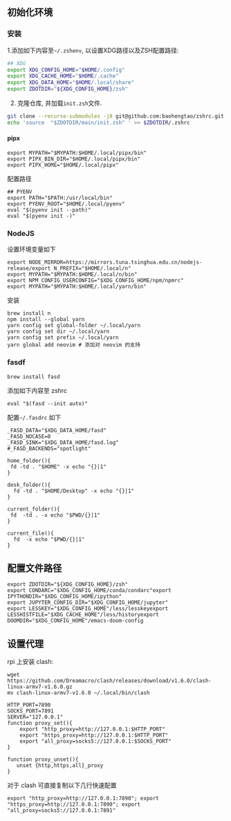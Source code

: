## 初始化环境

### 安装
1.添加如下内容至`~/.zshenv`, 以设置XDG路径以及ZSH配置路径: 
```zsh
## XDG
export XDG_CONFIG_HOME="$HOME/.config"
export XDG_CACHE_HOME="$HOME/.cache"
export XDG_DATA_HOME="$HOME/.local/share"
export ZDOTDIR="${XDG_CONFIG_HOME}/zsh"
```

2. 克隆仓库, 并加载`init.zsh`文件.
```zsh
git clone --recurse-submodules -j8 git@github.com:baohengtao/zshrc.git $ZDOTDIR/main
echo 'source  "$ZDOTDIR/main/init.zsh" ' >> $ZDOTDIR/.zshrc
```






#### pipx

```shell
export MYPATH="$MYPATH:$HOME/.local/pipx/bin"
export PIPX_BIN_DIR="$HOME/.local/pipx/bin"
export PIPX_HOME="$HOME/.local/pipx"
```


配置路径

```shell
## PYENV
export PATH="$PATH:/usr/local/bin"
export PYENV_ROOT="$HOME/.local/pyenv"
eval "$(pyenv init --path)"
eval "$(pyenv init -)"
```



### NodeJS

设置环境变量如下

```shell
export NODE_MIRROR=https://mirrors.tuna.tsinghua.edu.cn/nodejs-release/export N_PREFIX="$HOME/.local/n"
export MYPATH="$MYPATH:$HOME/.local/n/bin"
export NPM_CONFIG_USERCONFIG="$XDG_CONFIG_HOME/npm/npmrc"
export MYPATH="$MYPATH:$HOME/.local/yarn/bin"
```

安装

```shell
brew install n
npm install --global yarn
yarn config set global-folder ~/.local/yarn
yarn config set dir ~/.local/yarn
yarn config set prefix ~/.local/yarn
yarn global add neovim # 添加对 neovim 的支持
```

### fasdf

```shell
brew install fasd
```

添加如下内容至 zshrc

```shell
eval "$(fasd --init auto)"
```

配置`~/.fasdrc` 如下

```shell
_FASD_DATA="$XDG_DATA_HOME/fasd"
_FASD_NOCASE=0
_FASD_SINK="$XDG_DATA_HOME/fasd.log"
#_FASD_BACKENDS="spotlight"

home_folder(){
 fd -td . "$HOME" -x echo "{}|1"
}

desk_folder(){
  fd -td . "$HOME/Desktop" -x echo "{}|1"
}

current_folder(){
 fd  -td . -x echo "$PWD/{}|1"
}

current_file(){
  fd  -x echo "$PWD/{}|1"
}

```








## 配置文件路径

```shell
export ZDOTDIR="${XDG_CONFIG_HOME}/zsh"
export CONDARC="$XDG_CONFIG_HOME/conda/condarc"export IPYTHONDIR="$XDG_CONFIG_HOME/ipython"
export JUPYTER_CONFIG_DIR="$XDG_CONFIG_HOME/jupyter"
export LESSKEY="$XDG_CONFIG_HOME"/less/lesskeyexport LESSHISTFILE="$XDG_CACHE_HOME"/less/historyexport DOOMDIR="$XDG_CONFIG_HOME"/emacs-doom-config
```











## 设置代理

rpi 上安装 clash:

```shell
wget https://github.com/Dreamacro/clash/releases/download/v1.6.0/clash-linux-armv7-v1.6.0.gz
mv clash-linux-armv7-v1.6.0 ~/.local/bin/clash

```



```shell
HTTP_PORT=7890
SOCKS_PORT=7891
SERVER="127.0.0.1"
function proxy_set(){
	export "http_proxy=http://127.0.0.1:$HTTP_PORT"
	export "https_proxy=http://127.0.0.1:$HTTP_PORT"
	export "all_proxy=socks5://127.0.0.1:$SOCKS_PORT"
}

function proxy_unset(){
   unset {http,https,all}_proxy
}
```
对于 clash 可直接复制以下几行快速配置
```shell
export "http_proxy=http://127.0.0.1:7890"; export "https_proxy=http://127.0.0.1:7890"; export "all_proxy=socks5://127.0.0.1:7891"
```

